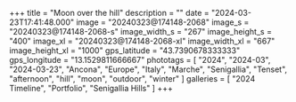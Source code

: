 +++
title = "Moon over the hill"
description = ""
date = "2024-03-23T17:41:48.000"
image = "20240323@174148-2068"
image_s = "20240323@174148-2068-s"
image_width_s = "267"
image_height_s = "400"
image_xl = "20240323@174148-2068-xl"
image_width_xl = "667"
image_height_xl = "1000"
gps_latitude = "43.7390678333333"
gps_longitude = "13.1529811666667"
phototags = [ "2024", "2024-03", "2024-03-23", "Ancona", "Europe", "Italy", "Marche", "Senigallia", "Tenset", "afternoon", "hill", "moon", "outdoor", "winter" ]
galleries = [ "2024 Timeline", "Portfolio", "Senigallia Hills" ]
+++
